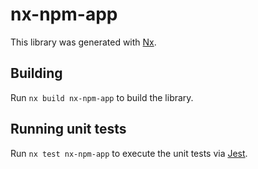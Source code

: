 # nx-npm-app

This library was generated with [Nx](https://nx.dev).

## Building

Run `nx build nx-npm-app` to build the library.

## Running unit tests

Run `nx test nx-npm-app` to execute the unit tests via [Jest](https://jestjs.io).
